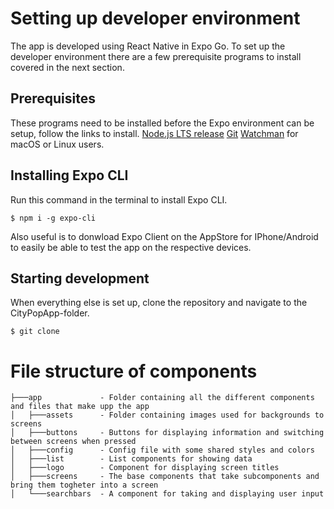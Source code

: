 Setting up developer environment
======================

The app is developed using React Native in Expo Go. To set up the developer environment there are a few prerequisite programs to install covered in the next section.

Prerequisites
---------------------

These programs need to be installed before the Expo environment can be setup, follow the links to install.
[Node.js LTS release](https://nodejs.org/en/)
[Git](https://git-scm.com/)
[Watchman](https://facebook.github.io/watchman/docs/install#buildinstall) for macOS or Linux users.

Installing Expo CLI
---------------------

Run this command in the terminal to install Expo CLI.
```
$ npm i -g expo-cli
```
Also useful is to donwload Expo Client on the AppStore for IPhone/Android to easily be able to test the app on the respective devices. 

Starting development
---------------------

When everything else is set up, clone the repository and navigate to the CityPopApp-folder.
```
$ git clone 
```

File structure of components
======================
```
├───app             - Folder containing all the different components and files that make upp the app
│   ├───assets      - Folder containing images used for backgrounds to screens
│   ├───buttons     - Buttons for displaying information and switching between screens when pressed
│   ├───config      - Config file with some shared styles and colors 
│   ├───list        - List components for showing data
│   ├───logo        - Component for displaying screen titles
│   ├───screens     - The base components that take subcomponents and bring them togheter into a screen
│   └───searchbars  - A component for taking and displaying user input
```
